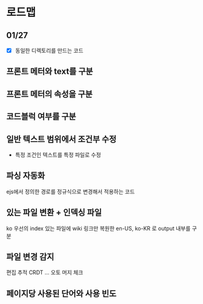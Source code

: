 # 로드맵

## 01/27

- [x] 동일한 디렉토리를 만드는 코드

## 프론트 메터와 text를 구분

## 프론트 메터의 속성을 구분

## 코드블럭 여부를 구분

## 일반 텍스트 범위에서 조건부 수정

- 특정 조건인 텍스트를 특정 파일로 수정

## 파싱 자동화

ejs에서 정의한 경로를 정규식으로 변경해서 적용하는 코드

## 있는 파일 변환 + 인덱싱 파일

ko 우선의 index
있는 파일에 wiki 링크만 복원한 en-US, ko-KR
로 output 내부를 구분

## 파일 변경 감지

편집 추적 CRDT ... 오토 머지 체크

## 페이지당 사용된 단어와 사용 빈도
